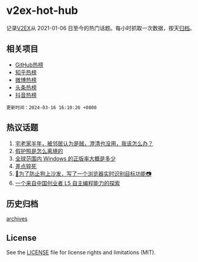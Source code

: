 # v2ex-hot-hub

 记录[V2EX](https://www.v2ex.com/)从 2021-01-06 日至今的热门话题。每小时抓取一次数据，按天[归档](archives)。
 
 ## 相关项目

- [GitHub热榜](https://github.com/lonnyzhang423/github-hot-hub)
- [知乎热榜](https://github.com/lonnyzhang423/zhihu-hot-hub)
- [微博热榜](https://github.com/lonnyzhang423/weibo-hot-hub)
- [头条热榜](https://github.com/lonnyzhang423/toutiao-hot-hub)
- [抖音热榜](https://github.com/lonnyzhang423/douyin-hot-hub)


 `更新时间：2024-03-16 16:10:26 +0800`

## 热议话题

1. [宅老家半年，被邻居认为是贼，澄清也没用，我该怎么办？](https://www.v2ex.com/t/1024185)
1. [假护照是怎么离境的](https://www.v2ex.com/t/1024169)
1. [全球范围内 Windows 的正版率大概是多少](https://www.v2ex.com/t/1024210)
1. [差点猝死](https://www.v2ex.com/t/1024108)
1. [🚫为了防止狗上沙发，写了一个浏览器实时识别目标功能📷](https://www.v2ex.com/t/1024038)
1. [一个来自中国创业者 L5 自主编程能力的探索](https://www.v2ex.com/t/1024090)

## 历史归档

[archives](archives)

## License

See the [LICENSE](LICENSE) file for license rights and limitations (MIT).
